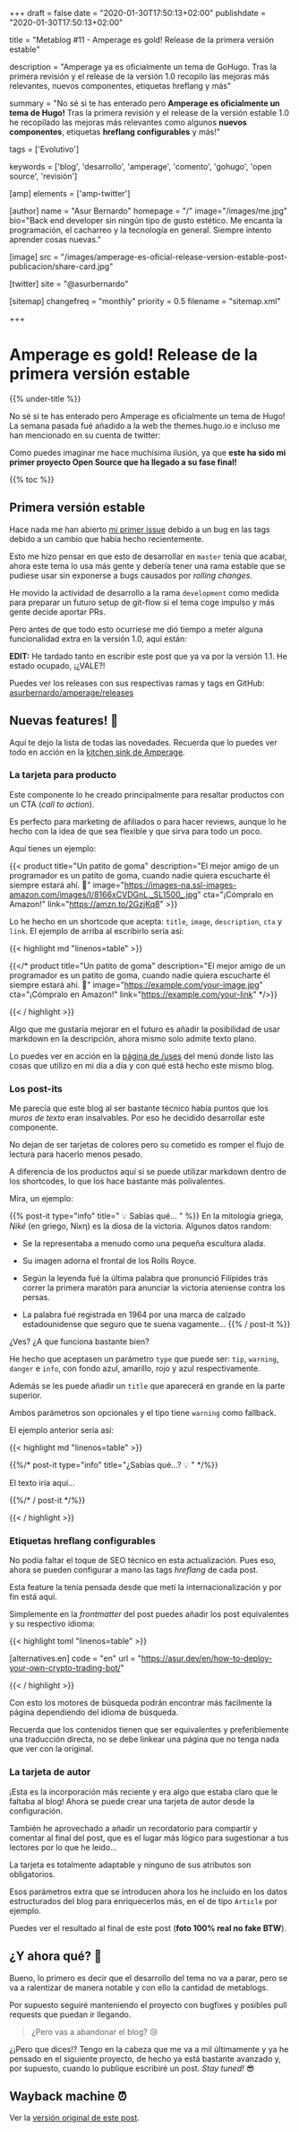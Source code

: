 +++
draft = false
date = "2020-01-30T17:50:13+02:00"
publishdate = "2020-01-30T17:50:13+02:00"

title = "Metablog #11 - Amperage es gold! Release de la primera versión estable"

description = "Amperage ya es oficialmente un tema de GoHugo. Tras la primera revisión y el release de la versión 1.0 recopilo las mejoras más relevantes, nuevos componentes, etiquetas hreflang y más"

summary = "No sé si te has enterado pero **Amperage es oficialmente un tema de Hugo!** Tras la primera revisión y el release de la versión estable 1.0 he recopilado las mejoras más relevantes como algunos **nuevos componentes**, etiquetas **hreflang configurables** y más!"

tags = ['Evolutivo']

keywords = ['blog', 'desarrollo', 'amperage', 'comento', 'gohugo', 'open source', 'revisión']

[amp]
    elements = ['amp-twitter']

[author]
    name = "Asur Bernardo"
    homepage = "/"
    image="/images/me.jpg"
    bio="Back end developer sin ningún tipo de gusto estético. Me encanta la programación, el cacharreo y la tecnología en general. Siempre intento aprender cosas nuevas."

[image]
    src = "/images/amperage-es-oficial-release-version-estable-post-publicacion/share-card.jpg"

[twitter]
    site = "@asurbernardo"

[sitemap]
  changefreq = "monthly"
  priority = 0.5
  filename = "sitemap.xml"

+++

# Amperage es gold! Release de la primera versión estable

{{% under-title %}}

No sé si te has enterado pero Amperage es oficialmente un tema de Hugo! La semana pasada fué añadido a la web the themes.hugo.io e incluso me han mencionado en su cuenta de twitter:

<amp-twitter
  width="450"
  height="330"
  layout="fixed"
  data-tweetid="1214969181155794946"></amp-twitter>

Como puedes imaginar me hace muchísima ilusión, ya que **este ha sido mi primer proyecto Open Source que ha llegado a su fase final!**

{{% toc %}}

## Primera versión estable

Hace nada me han abierto [mi primer issue](https://github.com/asurbernardo/amperage/issues/23) debido a un bug en las tags debido a un cambio que había hecho recientemente.

Esto me hizo pensar en que esto de desarrollar en `master` tenía que acabar, ahora este tema lo usa más gente y debería tener una rama estable que se pudiese usar sin exponerse a bugs causados por *rolling changes*.

He movido la actividad de desarrollo a la rama `development` como medida para preparar un futuro setup de git-flow si el tema coge impulso y más gente decide aportar PRs.

Pero antes de que todo esto ocurriese me dió tiempo a meter alguna funcionalidad extra en la versión 1.0, aquí están:

**EDIT:** He tardado tanto en escribir este post que ya va por la versión 1.1. He estado ocupado, ¡¿VALE?!

Puedes ver los releases con sus respectivas ramas y tags en GitHub: [asurbernardo/amperage/releases](https://github.com/asurbernardo/amperage/releases)

## Nuevas features! 🥳

Aquí te dejo la lista de todas las novedades. Recuerda que lo puedes ver todo en acción en la [kitchen sink de Amperage](https://asur.dev/en/amperage/theme-kitchen-sink/).

### La tarjeta para producto

Este componente lo he creado principalmente para resaltar productos con un CTA (*call to action*).

Es perfecto para marketing de afiliados o para hacer reviews, aunque lo he hecho con la idea de que sea flexible y que sirva para todo un poco.

Aquí tienes un ejemplo:

{{< product
    title="Un patito de goma"
    description="El mejor amigo de un programador es un patito de goma, cuando nadie quiera escucharte él siempre estará ahí. 🦆"
    image="https://images-na.ssl-images-amazon.com/images/I/8166xCVDGnL._SL1500_.jpg"
    cta="¡Cómpralo en Amazon!"
    link="https://amzn.to/2GzjKq8" >}}

Lo he hecho en un shortcode que acepta: `title`, `image`, `description`, `cta` y `link`. El ejemplo de arriba al escribirlo sería así:

{{< highlight md "linenos=table" >}}

{{</* product
    title="Un patito de goma"
    description="El mejor amigo de un programador es un patito de goma, cuando nadie quiera escucharte él siempre estará ahí. 🦆"
    image="https://example.com/your-image.jpg"
    cta="¡Cómpralo en Amazon!"
    link="https://example.com/your-link" */>}}

{{< / highlight >}}

Algo que me gustaría mejorar en el futuro es añadir la posibilidad de usar markdown en la descripción, ahora mismo solo admite texto plano.

Lo puedes ver en acción en la [página de /uses](https://asur.dev/uses) del menú donde listo las cosas que utilizo en mi día a día y con qué está hecho este mismo blog.

### Los post-its

Me parecía que este blog al ser bastante técnico había puntos que los *muros de texto* eran insalvables. Por eso he decidido desarrollar este componente.

No dejan de ser tarjetas de colores pero su cometido es romper el flujo de lectura para hacerlo menos pesado.

A diferencia de los productos aquí si se puede utilizar markdown dentro de los shortcodes, lo que los hace bastante más polivalentes.

Mira, un ejemplo:

{{% post-it type="info" title=" 💡 Sabías qué... " %}}
  En la mitología griega, *Niké* (en griego, Νίκη) es la diosa de la victoria. Algunos datos random:

  - Se la representaba a menudo como una pequeña escultura alada.

  - Su imagen adorna el frontal de los Rolls Royce.

  - Según la leyenda fué la última palabra que pronunció Filípides trás correr la primera maratón para anunciar la victoria ateniense contra los persas.

  - La palabra fué registrada en 1964 por una marca de calzado estadounidense que seguro que te suena vagamente...
{{% / post-it %}}

¿Ves? ¿A que funciona bastante bien?

He hecho que aceptasen un parámetro `type` que puede ser: `tip`, `warning`, `danger` e `info`, con fondo azul, amarillo, rojo y azul respectivamente.

Además se les puede añadir un `title` que aparecerá en grande en la parte superior.

Ambos parámetros son opcionales y el tipo tiene `warning` como fallback.

El ejemplo anterior sería así:

{{< highlight md "linenos=table" >}}

{{%/* post-it type="info" title="¿Sabías qué...? 💡 " */%}}

El texto iría aquí...

{{%/* / post-it */%}}

{{< / highlight >}}

### Etiquetas hreflang configurables

No podía faltar el toque de SEO técnico en esta actualización. Pues eso, ahora se pueden configurar a mano las tags *hreflang* de cada post.

Esta feature la tenía pensada desde que metí la internacionalización y por fin está aquí.

Simplemente en la *frontmatter* del post puedes añadir los post equivalentes y su respectivo idioma:

{{< highlight toml "linenos=table" >}}

[alternatives.en]
    code = "en"
    url = "https://asur.dev/en/how-to-deploy-your-own-crypto-trading-bot/"

{{< / highlight >}}

Con esto los motores de búsqueda podrán encontrar más facilmente la página dependiendo del idioma de búsqueda.

Recuerda que los contenidos tienen que ser equivalentes y preferiblemente una traducción directa, no se debe linkear una página que no tenga nada que ver con la original.

### La tarjeta de autor

¡Esta es la incorporación más reciente y era algo que estaba claro que le faltaba al blog! Ahora se puede crear una tarjeta de autor desde la configuración.

También he aprovechado a añadir un recordatorio para compartir y comentar al final del post, que es el lugar más lógico para sugestionar a tus lectores por lo que he leido...

La tarjeta es totalmente adaptable y ninguno de sus atributos son obligatorios.

Esos parámetros extra que se introducen ahora los he incluido en los datos estructurados del blog para enriquecerlos más, en el de tipo `Article` por ejemplo.

Puedes ver el resultado al final de este post (**foto 100% real no fake BTW**).

## ¿Y ahora qué? 🤔

Bueno, lo primero es decir que el desarrollo del tema no va a parar, pero se va a ralentizar de manera notable y con ello la cantidad de metablogs.

Por supuesto seguiré manteniendo el proyecto con bugfixes y posibles pull requests que puedan ir llegando.

 > ¿Pero vas a abandonar el blog? 😢

¿¡Pero que dices!? Tengo en la cabeza que me va a mil últimamente y ya he pensado en el siguiente proyecto, de hecho ya está bastante avanzado y, por supuesto, cuando lo publique escribiré un post. *Stay tuned!* 😎

## Wayback machine ⏰

Ver la [versión original de este post](https://web.archive.org/web/20200130165858/https://asur.dev/metablogs/ampearage-es-oficial-release-version-estable-post-publicacion/ "Versión original del post").
